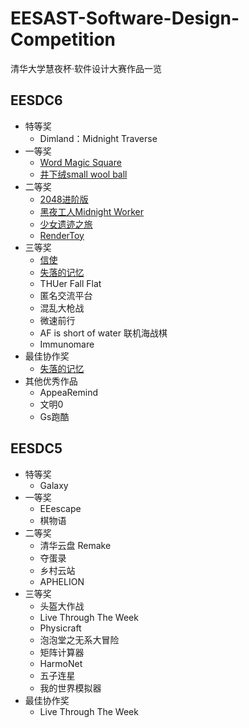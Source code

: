 # EESAST-Software-Design-Competition

清华大学慧夜杯·软件设计大赛作品一览

## EESDC6
- 特等奖
  - Dimland：Midnight Traverse
- 一等奖
  - [Word Magic Square](https://github.com/EESAST-Software-Design-Competition/EESDC6-Word-Magic-Square)
  - [井下绒small wool ball](https://github.com/EESAST-Software-Design-Competition/EESDC6-small-wool-ball)
- 二等奖
  - [2048进阶版](https://github.com/EESAST-Software-Design-Competition/EESDC6-2048-Advanced-Version)
  - [黑夜工人Midnight Worker](https://github.com/EESAST-Software-Design-Competition/EESDC6-Midnight-Worker)
  - [少女遗迹之旅](https://github.com/EESAST-Software-Design-Competition/EESDC6-Maiden-Journey-to-the-Ruins)
  - [RenderToy](https://github.com/EESAST-Software-Design-Competition/EESDC6-RenderToy)
- 三等奖
  - [信使](https://github.com/EESAST-Software-Design-Competition/EESDC6-Messengers)
  - [失落的记忆](https://github.com/EESAST-Software-Design-Competition/EESDC6-The-Lost-Memories)
  - THUer Fall Flat
  - 匿名交流平台
  - 混乱大枪战
  - 微速前行
  - AF is short of water 联机海战棋
  - Immunomare
- 最佳协作奖
  - [失落的记忆](https://github.com/EESAST-Software-Design-Competition/EESDC6-The-Lost-Memories)
- 其他优秀作品
  - AppeaRemind
  - 文明0
  - Gs跑酷

## EESDC5
- 特等奖
  - Galaxy
- 一等奖
  - EEescape
  - 棋物语
- 二等奖
  - 清华云盘 Remake
  - 夺蛋录
  - 乡村云站
  - APHELION
- 三等奖
  - 头盔大作战
  - Live Through The Week
  - Physicraft
  - 泡泡堂之无系大冒险
  - 矩阵计算器
  - HarmoNet
  - 五子连星
  - 我的世界模拟器
- 最佳协作奖
  - Live Through The Week
